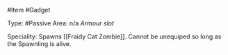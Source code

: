 #Item #Gadget

Type: #Passive
Area: n/a
*Armour slot*

Speciality: Spawns [[Fraidy Cat Zombie]]. Cannot be unequiped so long as the Spawnling is alive.